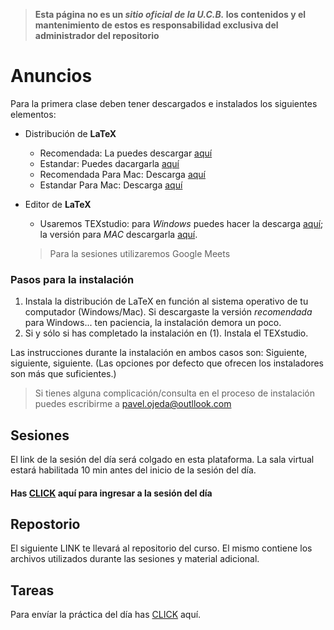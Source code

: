 
> **Esta página no es un *sitio oficial de la U.C.B.* los contenidos y el mantenimiento de estos es responsabilidad exclusiva del administrador del repositorio**

# Anuncios
Para la primera clase deben tener descargados e instalados los siguientes elementos:
  * Distribución de **LaTeX**
     - Recomendada: La puedes descargar [aquí](http://linorg.usp.br/CTAN/systems/windows/protext/)
     - Estandar: Puedes dacargarla [aquí](http://linorg.usp.br/CTAN/systems/windows/protext/)
     - Recomendada Para Mac: Descarga [aquí](https://tug.org/mactex/)
     - Estandar Para Mac: Descarga [aquí](http://tug.org/cgi-bin/mactex-download/BasicTeX.pkg)
  * Editor de **LaTeX**
     - Usaremos TEXstudio:  para *Windows* puedes hacer la descarga [aquí](https://github.com/texstudio-org/texstudio/releases/download/2.12.22/texstudio-2.12.22-win-qt5.exe); la versión para *MAC* descargarla [aquí](https://github.com/texstudio-org/texstudio/releases/download/2.12.22/texstudio-2.12.22-osx.dmg).
     
     
     
     > Para la sesiones utilizaremos Google Meets 
    
### Pasos para la instalación

 1. Instala la distribución de LaTeX en función al sistema operativo de tu computador (Windows/Mac). Si descargaste la versión *recomendada* para Windows... ten paciencia, la instalación demora un poco.
 2. Si y sólo si has completado la instalación en (1). Instala el TEXstudio.
 
 Las instrucciones durante la instalación en ambos casos son: Siguiente, siguiente, siguiente. (Las opciones por defecto que ofrecen los instaladores son más que suficientes.) 
 
 > Si tienes alguna complicación/consulta en el proceso de instalación puedes escribirme a pavel.ojeda@outllook.com   
 
  
## Sesiones
 
 El link de la sesión del día será colgado en esta plataforma. La sala virtual estará habilitada 10 min antes del inicio de la sesión del día.
 
####  Has [CLICK]() aquí para ingresar a la sesión del día
 
 
## Repostorio
 
 El siguiente LINK te llevará al repositorio del curso. El mismo contiene los archivos utilizados durante las sesiones y material adicional.
 
## Tareas 
 
 Para envíar la práctica del día has [CLICK]() aquí.
 
